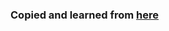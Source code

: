 ### Copied and learned from [here](http://sahatyalkabov.com/create-a-character-voting-app-using-react-nodejs-mongodb-and-socketio/)